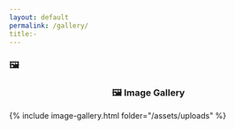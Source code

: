 ```yaml
---
layout: default
permalink: /gallery/
title:-️
---
```

### 🖼️

### <center> <span class="icon_color"> 🖼️ </span> Image Gallery </center>

{% include image-gallery.html folder="/assets/uploads" %}